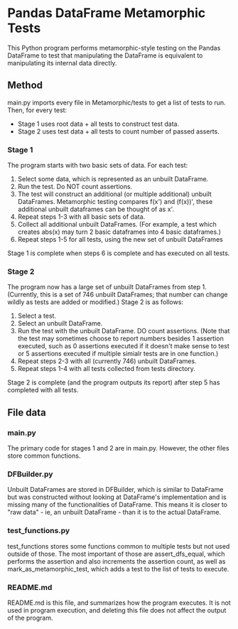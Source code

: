 # Pandas DataFrame Metamorphic Tests
This Python program performs metamorphic-style testing on the Pandas DataFrame to test that manipulating the DataFrame is equivalent to manipulating its internal data directly.

## Method
main.py imports every file in Metamorphic/tests to get a list of tests to run. Then, for every test:
- Stage 1 uses root data + all tests to construct test data.
- Stage 2 uses test data + all tests to count number of passed asserts.

### Stage 1
The program starts with two basic sets of data. For each test:
1. Select some data, which is represented as an unbuilt DataFrame.
2. Run the test. Do NOT count assertions.
3. The test will construct an additional (or multiple additional) unbuilt DataFrames. Metamorphic testing compares f(x') and (f(x))', these additional unbuilt dataframes can be thought of as x'.
4. Repeat steps 1-3 with all basic sets of data.
5. Collect all additional unbuilt DataFrames. (For example, a test which creates abs(x) may turn 2 basic dataframes into 4 basic dataframes.)
6. Repeat steps 1-5 for all tests, using the new set of unbuilt DataFrames

Stage 1 is complete when steps 6 is complete and has executed on all tests.
### Stage 2
The program now has a large set of unbuilt DataFrames from step 1. (Currently, this is a set of 746 unbuilt DataFrames; that number can change wildly as tests are added or modified.)
Stage 2 is as follows:
1. Select a test.
2. Select an unbuilt DataFrame.
3. Run the test with the unbuilt DataFrame. DO count assertions. (Note that the test may sometimes choose to report numbers besides 1 assertion executed, such as 0 assertions executed if it doesn't make sense to test or 5 assertions executed if multiple simialr tests are in one function.)
4. Repeat steps 2-3 with all (currently 746) unbuilt DataFrames.
5. Repeat steps 1-4 with all tests collected from tests directory.

Stage 2 is complete (and the program outputs its report) after step 5 has completed with all tests.
## File data
### main.py
The primary code for stages 1 and 2 are in main.py. However, the other files store common functions.
### DFBuilder.py
Unbuilt DataFrames are stored in DFBuilder, which is similar to DataFrame but was constructed without looking at DataFrame's implementation and is missing many of the functionalities of DataFrame. This means it is closer to "raw data" - ie, an unbuilt DataFrame - than it is to the actual DataFrame.
### test_functions.py
test_functions stores some functions common to multiple tests but not used outside of those. The most important of those are assert_dfs_equal, which performs the assertion and also increments the assertion count, as well as mark_as_metamorphic_test, which adds a test to the list of tests to execute.
### README.md
README.md is this file, and summarizes how the program executes. It is not used in program execution, and deleting this file does not affect the output of the program.
